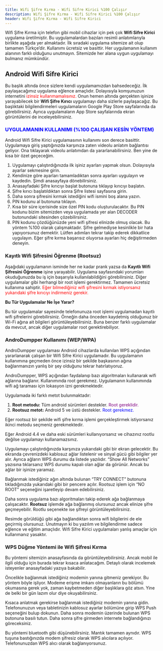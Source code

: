 ```yaml
---
title: Wifi Şifre Kırma - Wifi Sifre Kirici %100 Çalışır
description: Wifi Şifre Kırma - Wifi Sifre Kirici %100 Çalışır
header: Wifi Şifre Kırma - Wifi Sifre Kirici
---
```

<div class="entry"><p>Wifi Şifre Kırma için telefon gibi mobil cihazlar için pek çok <strong>Wifi Sifre Kirici</strong> uygulama üretilmiştir. Bu uygulamalardan bazıları resimli anlatımlarıyla birlikte aşağıda yer almaktadır. İlk sıradaki uygulama sitemize ait olup tamamen Türkçe’dir. Kullanımı ücretsiz ve basittir. Her uygulamanın kullanım alanının farklı olduğunu unutmayın. Sitemizde her alana uygun uygulamayı bulmanız mümkündür.</p><h2>Android Wifi Sifre Kirici</h2><p>Bu başlık altında önce sizlere kendi uygulamamızdan bahsedeceğiz. İlk paylaşacağımız uygulama eğlence amaçlıdır. Dolayısıyla komşunuzun internetini <span style="color: #ff0000;">izinsiz kullanmamalısınız.</span> Onun hemen altında gerçekten işinize yarayabilecek bir <strong>Wifi Şifre Kırıcı</strong> uygulamayı daha sizlerle paylaşacağız. Bu başlıktaki bilgilendirmeleri uygulamaların Google Play Store sayfalarında da görebilirsiniz. Ayrıca uygulamaların App Store sayfalarında ekran görüntülerini de inceleyebilirsiniz.</p>
<h3><span style="color: #0000ff;">UYGULAMANIN KULLANIMI (%100 ÇALIŞAN KESİN YÖNTEM)</span></h3><p>Android Wifi Sifre Kirici uygulamasının kullanımı son derece basittir. Uygulamaya giriş yaptığınızda karşınıza zaten videolu anlatım bağlantısı geliyor. Ona tıklayarak videolu anlatımdan da yararlanabilirsiniz. Ben yine de kısa bir özet geçeceğim.</p><ol><li>Uygulamayı çalıştırdığınızda ilk işiniz ayarları yapmak olsun. Dolayısıyla ayarlar sekmesine girin.</li><li>Kendinize göre ayarları tamamladıktan sonra ayarları uygulayın ve kaydedin. Şimdi anasayfaya dönebilirsiniz.</li><li>Anasayfadaki Şifre kırıcıyı başlat butonuna tıklayıp kırıcıyı başlatın.</li><li>Şifre kırıcı başlatıldıktan sonra Şifre listesi sayfasına girin.</li><li>Daha sonra şifresini kırmak istediğini wifi ismini boş alana yazın.</li><li>PIN kodunu al butonuna tıklayın.</li><li>Kısa bir süre içerisinde size özel PIN kodu oluşturulacaktır. Bu PIN kodunu bizim sitemizden veya uygulamada yer alan DECODER butonundaki sitesinden çözebilirsiniz.</li><li>PIN kodunu çözdüğünüzde yeni wifi şifresi elinizde olmuş olacak. Bu yöntem %100 olarak çalışmaktadır. Şifre gelmediyse kesinlikle bir hata yapıyorsunuz demektir. Lütfen adımları tekrar takip ederek dikkatlice uygulayın. Eğer şifre kırma başarısız oluyorsa ayarları hiç değiştirmeden deneyin.</li></ol><h3>Kayıtlı Wifi Şifresini Öğrenme (Rootsuz)</h3><p>Aşağıdaki uygulamanın isminde her ne kadar prank yazsa da <strong>Kayıtlı Wifi Şifresini Öğrenme</strong> işine yarayabilir. Uygulama sayfasındaki yorumları okuduğunuzda bu iş için başarıyla kullanılabildiğini görebilirsiniz. Diğer uygulamalar gibi herhangi bir root işlemi gerektirmez. Tamamen ücretsiz kullanıma sahiptir. <span style="color: #ff0000;">Eğer bilmediğiniz wifi şifresini kırmak istiyorsanız yukarıdaki şifre kırıcıyı indirmeniz gerekir.</span></p><p><strong>Bu Tür Uygulamalar Ne İşe Yarar?</strong></p><p>Bu tür uygulamalar sayesinde telefonunuza root işlemi uygulamadan kayıtlı wifi şifrelerini görebilirsiniz. Örneğin daha önceden kaydetmiş olduğunuz bir Wi-Fi ağına ait bilgileri görüntüleyebilirsiniz. Buna benzer farklı uygulamalar da mevcut, ancak diğer uygulamalar root gerektirebiliyor.</p><h3>AndroDumpper Kullanımı (WEP/WPA)</h3><p>AndroDumpper uygulaması Android cihazlarda kullanılan WPS açığından yararlanarak çalışan bir Wifi Sifre Kirici uygulamadır. Bu uygulamanın kullanımına geçmeden önce izinsiz bir şekilde başkasının ağına bağlanmanızın yanlış bir şey olduğunu tekrar hatırlatıyoruz.</p><p>AndroDumpper, WPS açığından faydalanıp bazı algoritmaları kullanarak wifi ağlarına bağlanır. Kullanımında root gerekmez. Uygulamanın kullanımında wifi ağ taraması için lokasyon izni gerekmektedir.</p><p>Uygulamada iki farklı metot bulunmaktadır:</p><ol><li><strong>Root metodu:</strong> Tüm android sürümleri destekler. <span style="color: #800080;">Root gereklidir.</span></li><li><strong>Rootsuz metot:</strong> Android 5 ve üstü destekler. <span style="color: #0000ff;">Root gerekmez.</span></li></ol><p>Eğer rootsuz bir şekilde wifi şifre kırma işlemi gerçekleştirmek istiyorsanız ikinci metodu seçmeniz gerekmektedir.</p><p>Eğer Android 4.4 ve daha eski sürümleri kullanıyorsanız ve cihazınız rootlu değilse uygulamayı kullanamazsınız.</p>
<p>Uygulamayı çalıştırdığınızda karşınıza yukarıdaki gibi bir ekran gelecektir. Bu ekranda çevrenizdeki kablosuz ağlar listelenir ve sinyal gücü gibi bilgiler yer alır. Ayrıca ağların WPS durumu da listede yazılıdır. “Show All Networks” yazısına tıklarsanız WPS durumu kapalı olan ağlar da görünür. Ancak bu ağlar bir işinize yaramaz.</p><p>Bağlanmak istediğiniz ağın altında bulunan “TRY CONNECT” butonuna tıkladığınızda yukarıdaki gibi bir pencere açılır. Rootsuz işlem için “NO ROOT” seçeneğini işaretleyip devam edebilirsiniz.</p><p>Daha sonra uygulama bazı algoritmaları takip ederek ağa bağlanmaya çalışacaktır. <strong>Rootsuz</strong> işlemde ağa bağlanmış olursunuz ancak elinize şifre geçmeyebilir. Rootlu seçenekte ise şifreyi görüntüleyebilirsiniz.</p><p>Resimde görüldüğü gibi ağa bağlandıktan sonra wifi bilgilerini de ele geçirmiş olursunuz. Unutmayın ki bu yazılım ve bilgilendirme sadece eğlence ve eğitim amaçlıdır. Wifi Sifre Kirici uygulamaları yanlış amaçlar için kullanmanız yasaktır.</p><h3>WPS Düğme Yöntemi ile Wifi Şifresi Kırma</h3><p>Bu yöntemi sitemizin anasayfasında da görüntüleyebilirsiniz. Ancak mobil ile ilgili olduğu için burada tekrar kısaca anlatacağım. Detaylı olarak incelemek isteyenler anasayfadaki yazıya bakabilir.</p><p>Öncelikle bağlanmak istediğiniz modemin yanına gitmeniz gerekiyor. Bu yöntem böyle işliyor. Modeme erişme imkanı olmayanların bu bölümü okumasına gerek yok, zaman kaybetmeden diğer başlıklara göz atsın. Yine de belki bir gün lazım olur diye okuyabilirsiniz.</p><p>Kısaca anlatmak gerekirse bağlanmak istediğiniz modemin yanına gidin. Telefonunuzun veya tabletinizin kablosuz ayarlar bölümüne girip WPS Push seçeneğini bulup dokunun. Daha sonra modemin üzerinde bulunan WPS butonuna basılı tutun. Daha sonra şifre girmeden internete bağlandığınızı göreceksiniz.</p><p>Bu yöntemi bluetooth gibi düşünebilirsiniz. Mantık tamamen aynıdır. WPS tuşuna bastığınızda modem şifresiz olarak WPS alıcılara açılıyor. Telefonunuzdan WPS alıcı olarak bağlanıyorsunuz.</p></div>

